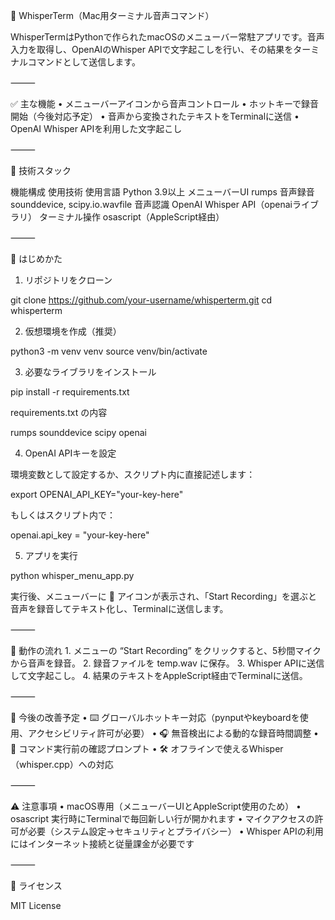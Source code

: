 🎤 WhisperTerm（Mac用ターミナル音声コマンド）

WhisperTermはPythonで作られたmacOSのメニューバー常駐アプリです。音声入力を取得し、OpenAIのWhisper APIで文字起こしを行い、その結果をターミナルコマンドとして送信します。

⸻

✅ 主な機能
	•	メニューバーアイコンから音声コントロール
	•	ホットキーで録音開始（今後対応予定）
	•	音声から変換されたテキストをTerminalに送信
	•	OpenAI Whisper APIを利用した文字起こし

⸻

🧰 技術スタック

機能構成	使用技術
使用言語	Python 3.9以上
メニューバーUI	rumps
音声録音	sounddevice, scipy.io.wavfile
音声認識	OpenAI Whisper API（openaiライブラリ）
ターミナル操作	osascript（AppleScript経由）


⸻

🚀 はじめかた

1. リポジトリをクローン

git clone https://github.com/your-username/whisperterm.git
cd whisperterm

2. 仮想環境を作成（推奨）

python3 -m venv venv
source venv/bin/activate

3. 必要なライブラリをインストール

pip install -r requirements.txt

requirements.txt の内容

rumps
sounddevice
scipy
openai

4. OpenAI APIキーを設定

環境変数として設定するか、スクリプト内に直接記述します：

export OPENAI_API_KEY="your-key-here"

もしくはスクリプト内で：

openai.api_key = "your-key-here"

5. アプリを実行

python whisper_menu_app.py

実行後、メニューバーに 🎤 アイコンが表示され、「Start Recording」を選ぶと音声を録音してテキスト化し、Terminalに送信します。

⸻

💾 動作の流れ
	1.	メニューの “Start Recording” をクリックすると、5秒間マイクから音声を録音。
	2.	録音ファイルを temp.wav に保存。
	3.	Whisper APIに送信して文字起こし。
	4.	結果のテキストをAppleScript経由でTerminalに送信。

⸻

🧠 今後の改善予定
	•	⌨️ グローバルホットキー対応（pynputやkeyboardを使用、アクセシビリティ許可が必要）
	•	🎧 無音検出による動的な録音時間調整
	•	💬 コマンド実行前の確認プロンプト
	•	🛠 オフラインで使えるWhisper（whisper.cpp）への対応

⸻

⚠️ 注意事項
	•	macOS専用（メニューバーUIとAppleScript使用のため）
	•	osascript 実行時にTerminalで毎回新しい行が開かれます
	•	マイクアクセスの許可が必要（システム設定→セキュリティとプライバシー）
	•	Whisper APIの利用にはインターネット接続と従量課金が必要です

⸻

📜 ライセンス

MIT License